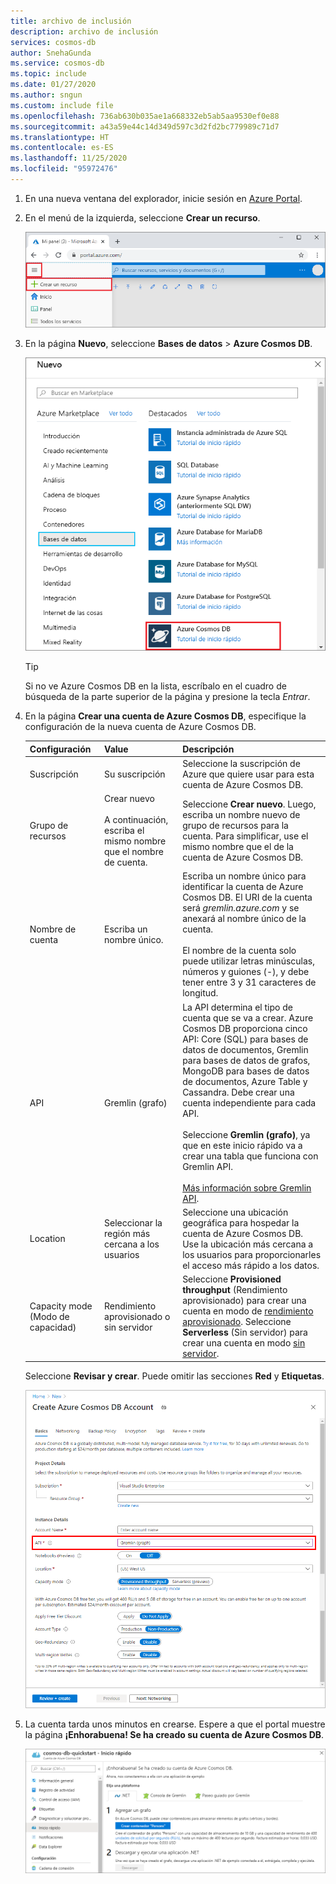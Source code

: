 ```yaml
---
title: archivo de inclusión
description: archivo de inclusión
services: cosmos-db
author: SnehaGunda
ms.service: cosmos-db
ms.topic: include
ms.date: 01/27/2020
ms.author: sngun
ms.custom: include file
ms.openlocfilehash: 736ab630b035ae1a668332eb5ab5aa9530ef0e88
ms.sourcegitcommit: a43a59e44c14d349d597c3d2fd2bc779989c71d7
ms.translationtype: HT
ms.contentlocale: es-ES
ms.lasthandoff: 11/25/2020
ms.locfileid: "95972476"
---
```

1. En una nueva ventana del explorador, inicie sesión en [Azure Portal](https://portal.azure.com/).

2. En el menú de la izquierda, seleccione **Crear un recurso**.
   
   ![Crear un recurso en Azure Portal](./media/cosmos-db-create-dbaccount-graph/create-nosql-db-databases-json-tutorial-0.png)
   
3. En la página **Nuevo**, seleccione **Bases de datos** > **Azure Cosmos DB**.
   
   ![El panel de las bases de datos de Azure Portal](./media/cosmos-db-create-dbaccount-graph/create-nosql-db-databases-json-tutorial-1.png)
   
   > [!TIP]
   > Si no ve Azure Cosmos DB en la lista, escríbalo en el cuadro de búsqueda de la parte superior de la página y presione la tecla _Entrar_. 

3. En la página **Crear una cuenta de Azure Cosmos DB**, especifique la configuración de la nueva cuenta de Azure Cosmos DB. 
 
    Configuración|Value|Descripción
    ---|---|---
    Suscripción|Su suscripción|Seleccione la suscripción de Azure que quiere usar para esta cuenta de Azure Cosmos DB. 
    Grupo de recursos|Crear nuevo<br><br>A continuación, escriba el mismo nombre que el nombre de cuenta.|Seleccione **Crear nuevo**. Luego, escriba un nombre nuevo de grupo de recursos para la cuenta. Para simplificar, use el mismo nombre que el de la cuenta de Azure Cosmos DB. 
    Nombre de cuenta|Escriba un nombre único.|Escriba un nombre único para identificar la cuenta de Azure Cosmos DB. El URI de la cuenta será *gremlin.azure.com* y se anexará al nombre único de la cuenta.<br><br>El nombre de la cuenta solo puede utilizar letras minúsculas, números y guiones (-), y debe tener entre 3 y 31 caracteres de longitud.
    API|Gremlin (grafo)|La API determina el tipo de cuenta que se va a crear. Azure Cosmos DB proporciona cinco API: Core (SQL) para bases de datos de documentos, Gremlin para bases de datos de grafos, MongoDB para bases de datos de documentos, Azure Table y Cassandra. Debe crear una cuenta independiente para cada API. <br><br>Seleccione **Gremlin (grafo)**, ya que en este inicio rápido va a crear una tabla que funciona con Gremlin API. <br><br>[Más información sobre Gremlin API](../articles/cosmos-db/graph-introduction.md).|
    Location|Seleccionar la región más cercana a los usuarios|Seleccione una ubicación geográfica para hospedar la cuenta de Azure Cosmos DB. Use la ubicación más cercana a los usuarios para proporcionarles el acceso más rápido a los datos.
    Capacity mode (Modo de capacidad)|Rendimiento aprovisionado o sin servidor|Seleccione **Provisioned throughput** (Rendimiento aprovisionado) para crear una cuenta en modo de [rendimiento aprovisionado](../articles/cosmos-db/set-throughput.md). Seleccione **Serverless** (Sin servidor) para crear una cuenta en modo [sin servidor](../articles/cosmos-db/serverless.md).

    Seleccione **Revisar y crear**. Puede omitir las secciones **Red** y **Etiquetas**. 

    ![Página de la nueva cuenta de Azure Cosmos DB](./media/cosmos-db-create-dbaccount-graph/azure-cosmos-db-create-new-account.png)

4. La cuenta tarda unos minutos en crearse. Espere a que el portal muestre la página **¡Enhorabuena! Se ha creado su cuenta de Azure Cosmos DB**.
   
   ![Página creada de la cuenta de Azure Cosmos DB](./media/cosmos-db-create-dbaccount-graph/azure-cosmos-db-graph-created.png)

